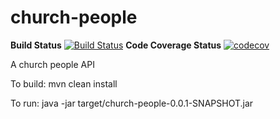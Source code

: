 
# church-people
**Build Status**
[![Build Status](https://travis-ci.com/rowanpi/church-people.svg?branch=master)](https://travis-ci.com/rowanpi/church-people)
**Code Coverage Status**
[![codecov](https://codecov.io/gh/rowanpi/church-people/branch/master/graph/badge.svg)](https://codecov.io/gh/rowanpi/church-people)

A church people API

To build: 
mvn clean install

To run: 
java -jar target/church-people-0.0.1-SNAPSHOT.jar
